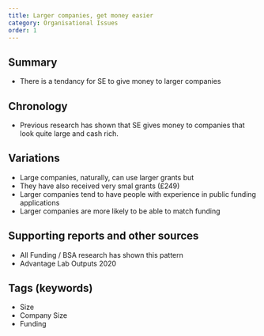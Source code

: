 ```yaml
---
title: Larger companies, get money easier
category: Organisational Issues
order: 1
---
```


## Summary
- There is a tendancy for SE to give money to larger companies

## Chronology
- Previous research has shown that SE gives money to companies that look quite large and cash rich.

## Variations
- Large companies, naturally, can use larger grants
but
- They have also received very smal grants (£249)
- Larger companies tend to have people with experience in public funding applications
- Larger companies are more likely to be able to match funding

## Supporting reports and other sources
- All Funding / BSA research has shown this pattern
- Advantage Lab Outputs 2020

## Tags (keywords)
- Size
- Company Size
- Funding 

